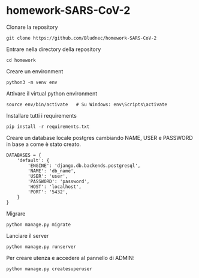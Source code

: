 # homework-SARS-CoV-2
Clonare la repository
```
git clone https://github.com/Bludnec/homework-SARS-CoV-2
```
Entrare nella directory della repository
```
cd homework
```
Creare un environment
```
python3 -m venv env
```
Attivare il virtual python environment
```
source env/bin/activate   # Su Windows: env\Scripts\activate
```
Installare tutti i requirements
```
pip install -r requirements.txt
```

Creare un database locale postgres cambiando NAME, USER e PASSWORD in base a come è stato creato.
```
DATABASES = {
    'default': {
        'ENGINE': 'django.db.backends.postgresql',
        'NAME': 'db_name',
        'USER': 'user',
        'PASSWORD': 'password',
        'HOST': 'localhost',
        'PORT': '5432',
    }
}
```
Migrare
```
python manage.py migrate
```
Lanciare il server
```
python manage.py runserver
```
Per creare utenza e accedere al pannello di ADMIN:
```
python manage.py createsuperuser
```
```
